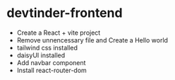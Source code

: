 # devtinder-frontend

- Create a React + vite project
- Remove unnencessary file and Create a Hello world
- tailwind css installed
- daisyUI installed
- Add navbar component
- Install react-router-dom



